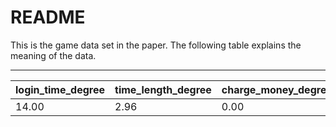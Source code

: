 README
===========================
This is the game data set in the paper. The following table explains the meaning of the data.

****
	

|login_time_degree|time_length_degree|charge_money_degree|boss_acount_degree|pk_acount_degree|copies_acount_degre|buy_equipment_money_degree|upgrade_equipment_money_degree|improve_skillst_money_degree|hero_decoration_money_degree|lottery_money_degree|speach_acount_degree|class_degree|
|---|---|---|---|---|---|---|---|---|---|---|---|---
|14.00|2.96|0.00|0.00|3.00|7.00|40.00|40.00|175.00|75.00|40.00|20.00|31.00|6.00|25.00|1.00|0.00|1.00|
